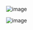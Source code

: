 ![image](https://github.com/user-attachments/assets/2eec5eb9-2d24-47ad-8957-c828e9e45a8e)

![image](https://github.com/user-attachments/assets/3af30aae-70a1-44ac-a7fe-e96999dec336)

